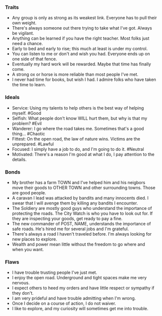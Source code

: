 
### Traits
- Any group is only as strong as its weakest link. Everyone has to pull their own weight.
- There's always someone out there trying to take what I've got. Always be vigilant.
- Anything can be learned if you have the right teacher. Most folks just need a chance.
- Early to bed and early to rise; this much at least is under my control.
- You can listen to me or don't and wish you had. Everyone ends up on one side of that fence.
- Eventually my hard work will be rewarded. Maybe that time has finally come.
- A strong ox or horse is more reliable than most people I've met.
- I never had time for books, but wish I had. I admire folks who have taken the time to learn.
### Ideals
- Service: Using my talents to help others is the best way of helping myself. #Good
- Selfish: What people don't know WILL hurt them, but why is that my problem? #Evil
- Wanderer: I go where the road takes me. Sometimes that's a good thing… #Chaotic
- Fittest: On the open road, the law of nature wins. Victims are the unprepared. #Lawful
- Focused: I simply have a job to do, and I'm going to do it. #Neutral
- Motivated: There's a reason I'm good at what I do, I pay attention to the details.

### Bonds
- My brother has a farm TOWN and I've helped him and his neigbors move their goods to OTHER TOWN and other surrounding towns. Those are good people.
- A caravan I lead was attacked by bandits and many innocents died. I swear that I will avenge them by killing any bandits I encounter.
- The Soldiery are mostly good guys who understand the importance of protecting the roads. The City Watch is who you have to look out for. If they are inspecting your goods, get ready to pay a fine.
- The new commander of POST, NAME, understands the importance of safe roads. He's hired me for several jobs and I'm grateful.
- There's always a road I haven't traveled before. I'm always looking for new places to explore.
- Wealth and power mean little without the freedom to go where and when you want.

### Flaws
- I have trouble trusting people I've just met.
- I enjoy the open road. Underground and tight spaces make me very nervous.
- I expect others to heed my orders and have little respect or sympathy if they don't.
- I am very prideful and have trouble admitting when I'm wrong.
- Once I decide on a course of action, I do not waiver.
- I like to explore, and my curiosity will sometimes get me into trouble.